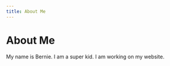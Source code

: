 ```yaml
---
title: About Me
---
```

# About Me

My name is Bernie. I am a super kid. I am working on my website.